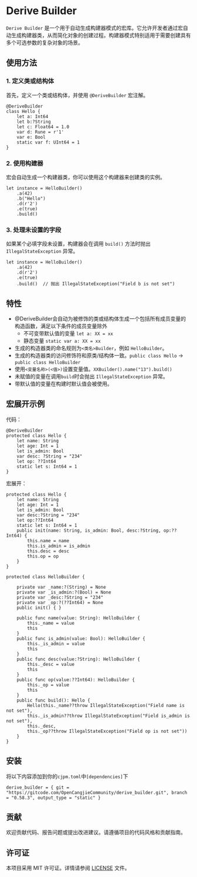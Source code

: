 # Derive Builder

`Derive Builder` 是一个用于自动生成构建器模式的宏库。它允许开发者通过宏自动生成构建器类，从而简化对象的创建过程。构建器模式特别适用于需要创建具有多个可选参数的复杂对象的场景。

## 使用方法

### 1. 定义类或结构体

首先，定义一个类或结构体，并使用 `@DeriveBuilder` 宏注解。

```cj
@DeriveBuilder
class Hello {
    let a: Int64
    let b:?String
    let c: Float64 = 1.0
    var d: Rune = r'1'
    var e: Bool
    static var f: UInt64 = 1
}
```

### 2. 使用构建器

宏会自动生成一个构建器类，你可以使用这个构建器来创建类的实例。

```cj
let instance = HelloBuilder()
    .a(42)
    .b("Hello")
    .d(r'2')
    .e(true)
    .build()
```

### 3. 处理未设置的字段

如果某个必填字段未设置，构建器会在调用 `build()` 方法时抛出 `IllegalStateException` 异常。

```cj
let instance = HelloBuilder()
    .a(42)
    .d(r'2')
    .e(true)
    .build()  // 抛出 IllegalStateException("Field b is not set")
```

## 特性
- @DeriveBuilder会自动为被修饰的类或结构体生成一个包括所有成员变量的构造函数，满足以下条件的成员变量除外
    - 不可变带默认值的变量 `let a: XX = xx`
    - 静态变量 `static var a: XX = xx`
- 生成的构造器类的命名规则为`<类名>Builder`，例如 `HelloBuilder`。
- 生成的构造器类的访问修饰符和原类/结构体一致。`public class Hello` -> `public class HelloBuilder`
- 使用`<变量名称>(<值>)`设置变量值。`XXBuilder().name("13").build()`
- 未赋值的变量在调用`build`时会抛出 `IllegalStateException` 异常。
- 带默认值的变量在构建时默认值会被使用。

## 宏展开示例
代码：
```cj
@DeriveBuilder
protected class Hello {
    let name: String
    let age: Int = 1
    let is_admin: Bool
    var desc: ?String = "234"
    let op: ??Int64
    static let s: Int64 = 1
}
```
宏展开：
```cj
protected class Hello {
    let name: String
    let age: Int = 1
    let is_admin: Bool
    var desc:?String = "234"
    let op:??Int64
    static let s: Int64 = 1
    public init(name: String, is_admin: Bool, desc:?String, op:??Int64) {
        this.name = name
        this.is_admin = is_admin
        this.desc = desc
        this.op = op
    }
}

protected class HelloBuilder {
    
    private var _name:?(String) = None
    private var _is_admin:?(Bool) = None
    private var _desc:?String = "234"
    private var _op:?(??Int64) = None
    public init() { }
    
    public func name(value: String): HelloBuilder {
        this._name = value
        this
    }
    public func is_admin(value: Bool): HelloBuilder {
        this._is_admin = value
        this
    }
    public func desc(value:?String): HelloBuilder {
        this._desc = value
        this
    }
    public func op(value:??Int64): HelloBuilder {
        this._op = value
        this
    }
    public func build(): Hello {
        Hello(this._name??throw IllegalStateException("Field name is not set"),
        this._is_admin??throw IllegalStateException("Field is_admin is not set"),
        this._desc,
        this._op??throw IllegalStateException("Field op is not set"))
    }
}

```

## 安装
将以下内容添加到你的`cjpm.toml`中`[dependencies]`下
```
derive_builder = { git = "https://gitcode.com/OpenCangjieCommunity/derive_builder.git", branch = "0.58.3", output_type = "static" }
```

## 贡献

欢迎贡献代码、报告问题或提出改进建议。请遵循项目的代码风格和贡献指南。

## 许可证

本项目采用 MIT 许可证。详情请参阅 [LICENSE](LICENSE) 文件。